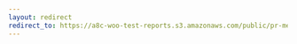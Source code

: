 ```yaml
---
layout: redirect
redirect_to: https://a8c-woo-test-reports.s3.amazonaws.com/public/pr-merge/45435/e2e/index.html
---
```

